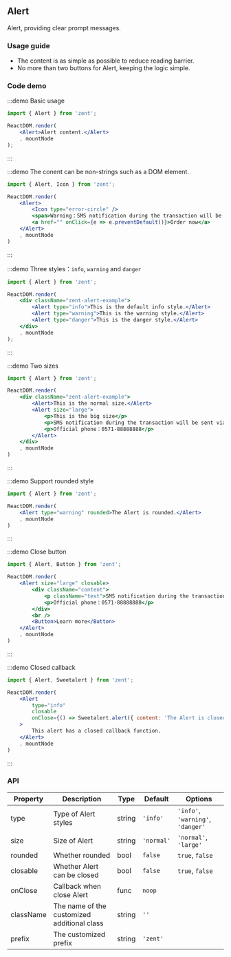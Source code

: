 ## Alert 

Alert, providing clear prompt messages.

### Usage guide

-  The content is as simple as possible to reduce reading barrier.
-  No more than two buttons for Alert, keeping the logic simple.

### Code demo

:::demo Basic usage
```jsx
import { Alert } from 'zent';

ReactDOM.render(
	<Alert>Alert content.</Alert>
	, mountNode
);
```
:::

:::demo The conent can be non-strings such as a DOM element.
```jsx
import { Alert, Icon } from 'zent';

ReactDOM.render(
	<Alert>
		<Icon type="error-circle" />
		<span>Warning：SMS notification during the transaction will be sent via the "Message Push" function of the Marketing Center.</span>
		<a href="" onClick={e => e.preventDefault()}>Order now</a>
	</Alert>
	, mountNode
)
```
:::


:::demo Three styles：`info`, `warning` and `danger`
```jsx
import { Alert } from 'zent';

ReactDOM.render(
	<div className="zent-alert-example">
		<Alert type="info">This is the default info style.</Alert>
		<Alert type="warning">This is the warning style.</Alert>
		<Alert type="danger">This is the danger style.</Alert>
	</div>
	, mountNode
);
```
:::

:::demo Two sizes
```jsx
import { Alert } from 'zent';

ReactDOM.render(
	<div className="zent-alert-example">
		<Alert>This is the normal size.</Alert>
		<Alert size="large">
			<p>This is the big size</p>
			<p>SMS notification during the transaction will be sent via the "Message Push" function of the Marketing Center.</p><br />
			<p>Official phone：0571-88888888</p>
		</Alert>
	</div>
	, mountNode
)
```
:::

:::demo Support rounded style
```jsx
import { Alert } from 'zent';

ReactDOM.render(
	<Alert type="warning" rounded>The Alert is rounded.</Alert>
	, mountNode
)
```
:::

:::demo Close button
```jsx
import { Alert, Button } from 'zent';

ReactDOM.render(
	<Alert size="large" closable>
		<div className="content">
			<p className="text">SMS notification during the transaction will be sent via the "Message Push" function of the Marketing Center.</p>
			<p>Official phone：0571-88888888</p>
		</div>
		<br />
		<Button>Learn more</Button>
	</Alert>
	, mountNode
)
```
:::

:::demo Closed callback
```jsx
import { Alert, Sweetalert } from 'zent';

ReactDOM.render(
	<Alert 
		type="info" 
		closable
		onClose={() => Sweetalert.alert({ content: 'The Alert is closed' })}
	>
		This alert has a closed callback function.
	</Alert>
	, mountNode
)
```
:::

### API

| Property  | Description                                 | Type   | Default    | Options                           |
| --------- | ------------------------------------------- | ------ | ---------- | --------------------------------- |
| type      | Type of Alert styles                        | string | `'info'`   | `'info'`, `'warning'`, `'danger'` |
| size      | Size of Alert                               | string | `'normal'` | `'normal'`, `'large'`             |
| rounded   | Whether rounded                             | bool   | `false`    | `true`, `false`                   |
| closable  | Whether Alert can be closed                 | bool   | `false`    | `true`, `false`                   |
| onClose   | Callback when close Alert                   | func   | `noop`     |                                   |
| className | The name of the customized additional class | string | `''`       |                                   |
| prefix    | The customized prefix                       | string | `'zent'`   |                                   |


<style>
.zent-alert-example {
    padding-right: 32px;

    .zent-alert {
        margin-bottom: 20px;

        &:last-child {
            margin-bottom: 0;
        }

        a {
            color: #3388FF;
            margin-left: 10px;
        }
    }
}

.zenticon-error-circle {
	color: #FF4343;
	margin-right: 5px;
}

.zent-alert {
	.text {
		margin-bottom: 5px;
	}
}
</style>
